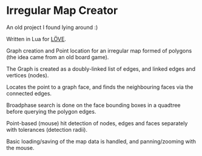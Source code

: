 # Irregular Map Creator

An old project I found lying around :)

Written in Lua for [LÖVE](https://love2d.org).

Graph creation and Point location for an irregular map formed of polygons (the idea came from an old board game).

The Graph is created as a doubly-linked list of edges, and linked edges and vertices (nodes).

Locates the point to a graph face, and finds the neighbouring faces via the connected edges.

Broadphase search is done on the face bounding boxes in a quadtree before querying the polygon edges.

Point-based (mouse) hit detection of nodes, edges and faces separately with tolerances (detection radii).

Basic loading/saving of the map data is handled, and panning/zooming with the mouse.